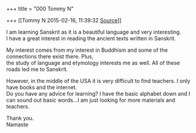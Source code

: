 +++
title = "000 Tommy N"

+++
[[Tommy N	2015-02-16, 11:39:32 [Source](https://groups.google.com/g/samskrita/c/mXsQo_9wYwc)]]



I am learning Sanskrit as it is a beautiful language and very interesting.  
I have a great interest in reading the ancient texts written in Sanskrit.  
  
My interest comes from my interest in Buddhism and some of the connections there exist there. Plus,  
the study of language and etymology interests me as well. All of these roads led me to Sanskrit.  
  
However, in the middle of the USA it is very difficult to find teachers. I only have books and the internet.  
Do you have any advice for learning? I have the basic alphabet down and I can sound out basic words...I am just looking for more materials and teachers.  
  
Thank you.  
Namaste  

